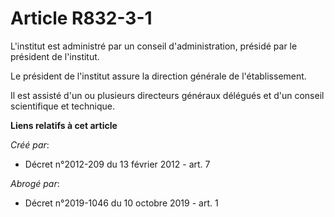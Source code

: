 # Article R832-3-1

L'institut est administré par un conseil d'administration, présidé par le président de l'institut.

Le président de l'institut assure la direction générale de l'établissement.

Il est assisté d'un ou plusieurs directeurs généraux délégués et d'un conseil scientifique et technique.

**Liens relatifs à cet article**

_Créé par_:

  - Décret n°2012-209 du 13 février 2012 - art. 7

_Abrogé par_:

  - Décret n°2019-1046 du 10 octobre 2019 - art. 1

